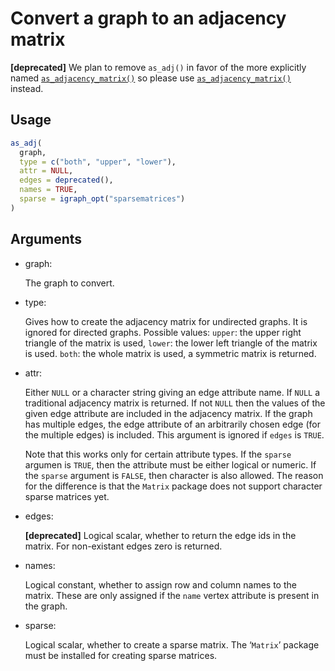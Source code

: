 # Convert a graph to an adjacency matrix

**\[deprecated\]** We plan to remove `as_adj()` in favor of the more
explicitly named
[`as_adjacency_matrix()`](https://r.igraph.org/reference/as_adjacency_matrix.md)
so please use
[`as_adjacency_matrix()`](https://r.igraph.org/reference/as_adjacency_matrix.md)
instead.

## Usage

``` r
as_adj(
  graph,
  type = c("both", "upper", "lower"),
  attr = NULL,
  edges = deprecated(),
  names = TRUE,
  sparse = igraph_opt("sparsematrices")
)
```

## Arguments

- graph:

  The graph to convert.

- type:

  Gives how to create the adjacency matrix for undirected graphs. It is
  ignored for directed graphs. Possible values: `upper`: the upper right
  triangle of the matrix is used, `lower`: the lower left triangle of
  the matrix is used. `both`: the whole matrix is used, a symmetric
  matrix is returned.

- attr:

  Either `NULL` or a character string giving an edge attribute name. If
  `NULL` a traditional adjacency matrix is returned. If not `NULL` then
  the values of the given edge attribute are included in the adjacency
  matrix. If the graph has multiple edges, the edge attribute of an
  arbitrarily chosen edge (for the multiple edges) is included. This
  argument is ignored if `edges` is `TRUE`.

  Note that this works only for certain attribute types. If the `sparse`
  argumen is `TRUE`, then the attribute must be either logical or
  numeric. If the `sparse` argument is `FALSE`, then character is also
  allowed. The reason for the difference is that the `Matrix` package
  does not support character sparse matrices yet.

- edges:

  **\[deprecated\]** Logical scalar, whether to return the edge ids in
  the matrix. For non-existant edges zero is returned.

- names:

  Logical constant, whether to assign row and column names to the
  matrix. These are only assigned if the `name` vertex attribute is
  present in the graph.

- sparse:

  Logical scalar, whether to create a sparse matrix. The ‘`Matrix`’
  package must be installed for creating sparse matrices.
